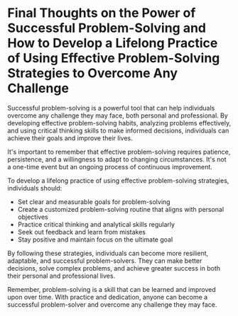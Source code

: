 Final Thoughts on the Power of Successful Problem-Solving and How to Develop a Lifelong Practice of Using Effective Problem-Solving Strategies to Overcome Any Challenge
====================================================================================================================================================================================

Successful problem-solving is a powerful tool that can help individuals overcome any challenge they may face, both personal and professional. By developing effective problem-solving habits, analyzing problems effectively, and using critical thinking skills to make informed decisions, individuals can achieve their goals and improve their lives.

It's important to remember that effective problem-solving requires patience, persistence, and a willingness to adapt to changing circumstances. It's not a one-time event but an ongoing process of continuous improvement.

To develop a lifelong practice of using effective problem-solving strategies, individuals should:

* Set clear and measurable goals for problem-solving
* Create a customized problem-solving routine that aligns with personal objectives
* Practice critical thinking and analytical skills regularly
* Seek out feedback and learn from mistakes
* Stay positive and maintain focus on the ultimate goal

By following these strategies, individuals can become more resilient, adaptable, and successful problem-solvers. They can make better decisions, solve complex problems, and achieve greater success in both their personal and professional lives.

Remember, problem-solving is a skill that can be learned and improved upon over time. With practice and dedication, anyone can become a successful problem-solver and overcome any challenge they may face.
